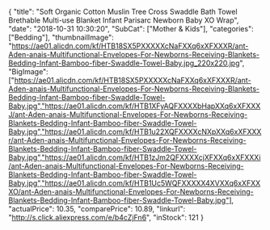 {
	"title": "Soft Organic Cotton Muslin Tree Cross Swaddle Bath Towel Brethable Multi-use Blanket Infant Parisarc Newborn Baby XO Wrap",
	"date": "2018-10-31 10:30:20",
	"SubCat": ["Mother & Kids"],
	"categories": ["Bedding"],
	"thumbnailImage": "https://ae01.alicdn.com/kf/HTB18SX5PXXXXXcNaFXXq6xXFXXXR/ant-Aden-anais-Multifunctional-Envelopes-For-Newborns-Receiving-Blankets-Bedding-Infant-Bamboo-fiber-Swaddle-Towel-Baby.jpg_220x220.jpg",
	"BigImage": ["https://ae01.alicdn.com/kf/HTB18SX5PXXXXXcNaFXXq6xXFXXXR/ant-Aden-anais-Multifunctional-Envelopes-For-Newborns-Receiving-Blankets-Bedding-Infant-Bamboo-fiber-Swaddle-Towel-Baby.jpg","https://ae01.alicdn.com/kf/HTB1XFyAQFXXXXbHapXXq6xXFXXXJ/ant-Aden-anais-Multifunctional-Envelopes-For-Newborns-Receiving-Blankets-Bedding-Infant-Bamboo-fiber-Swaddle-Towel-Baby.jpg","https://ae01.alicdn.com/kf/HTB1u22XQFXXXXcNXpXXq6xXFXXXr/ant-Aden-anais-Multifunctional-Envelopes-For-Newborns-Receiving-Blankets-Bedding-Infant-Bamboo-fiber-Swaddle-Towel-Baby.jpg","https://ae01.alicdn.com/kf/HTB1zJm2QFXXXXcjXFXXq6xXFXXXi/ant-Aden-anais-Multifunctional-Envelopes-For-Newborns-Receiving-Blankets-Bedding-Infant-Bamboo-fiber-Swaddle-Towel-Baby.jpg","https://ae01.alicdn.com/kf/HTB1Uc5WQFXXXXX4XVXXq6xXFXXXO/ant-Aden-anais-Multifunctional-Envelopes-For-Newborns-Receiving-Blankets-Bedding-Infant-Bamboo-fiber-Swaddle-Towel-Baby.jpg"],
	"actualPrice": 10.35,
	"comparePrice": 10.89,
	"linkurl": "http://s.click.aliexpress.com/e/b4cZjFn6",
	"inStock": 121
}
